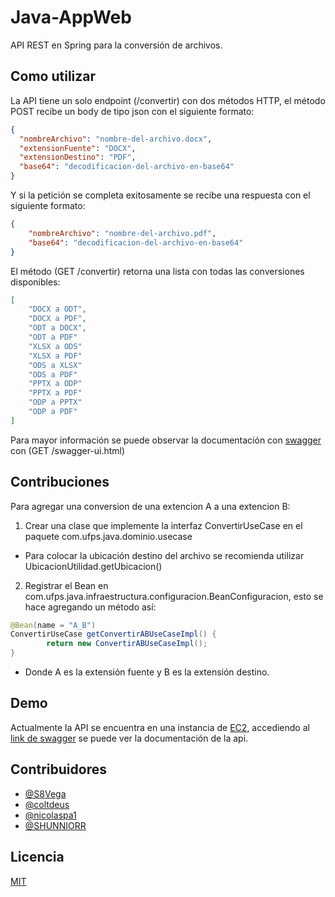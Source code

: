 # **Java-AppWeb**

API REST en Spring para la conversión de archivos.

## Como utilizar

La API tiene un solo endpoint (/convertir) con dos métodos HTTP, el método POST recibe un body de tipo json con el siguiente formato:

```json
{
  "nombreArchivo": "nombre-del-archivo.docx",
  "extensionFuente": "DOCX",
  "extensionDestino": "PDF",
  "base64": "decodificacion-del-archivo-en-base64"
}
```

Y si la petición se completa exitosamente se recibe una respuesta con el siguiente formato:

```json
{
    "nombreArchivo": "nombre-del-archivo.pdf",
    "base64": "decodificacion-del-archivo-en-base64"
}
```

El método (GET /convertir) retorna una lista con todas las conversiones disponibles:

```json
[
    "DOCX a ODT",
    "DOCX a PDF",
    "ODT a DOCX",
    "ODT a PDF"
    "XLSX a ODS"
    "XLSX a PDF"
    "ODS a XLSX"
    "ODS a PDF"
    "PPTX a ODP"
    "PPTX a PDF"
    "ODP a PPTX"
    "ODP a PDF"
]
```

Para mayor información se puede observar la documentación con [swagger](https://swagger.io/) con (GET /swagger-ui.html)

## **Contribuciones**

Para agregar una conversion de una extencion A a una extencion B:

1. Crear una clase que implemente la interfaz ConvertirUseCase en el paquete com.ufps.java.dominio.usecase
- Para colocar la ubicación destino del archivo se recomienda utilizar UbicacionUtilidad.getUbicacion()
2. Registrar el Bean en com.ufps.java.infraestructura.configuracion.BeanConfiguracion, esto se hace agregando un método así:

```java
@Bean(name = "A_B")
ConvertirUseCase getConvertirABUseCaseImpl() {
        return new ConvertirABUseCaseImpl();
}
```

- Donde A es la extensión fuente y B es la extensión destino.

## Demo

Actualmente la API se encuentra en una instancia de [EC2](https://aws.amazon.com/es/ec2/?ec2-whats-new.sort-by=item.additionalFields.postDateTime&ec2-whats-new.sort-order=desc), accediendo al [link de swagger](http://54.163.147.33:8080/swagger-ui.html#/) se puede ver la documentación de la api.

## Contribuidores

- [@S8Vega](https://github.com/S8Vega)
- [@coltdeus](https://github.com/coltdeus)
- [@nicolaspa1](https://github.com/nicolaspa1)
- [@SHUNNIORR](https://github.com/SHUNNIORR)

## **Licencia**

[MIT](https://choosealicense.com/licenses/mit/)
